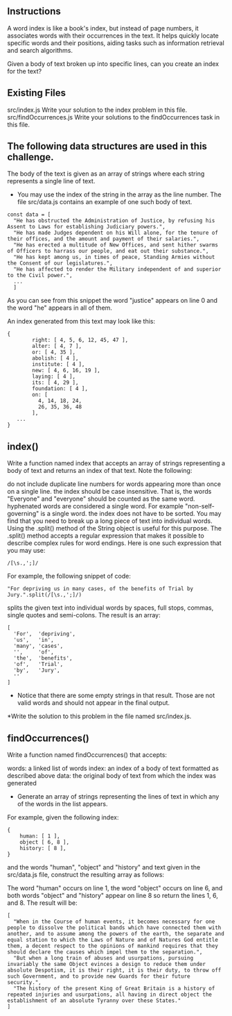 Instructions
------------------------------------------------------------------------------------
A word index is like a book's index, but instead of page numbers, it associates words with their occurrences in the text. It helps quickly locate specific words and their positions, aiding tasks such as information retrieval and search algorithms.

Given a body of text broken up into specific lines, can you create an index for the text?

Existing Files
------------------------------------------------------------------------------------
src/index.js	Write your solution to the index problem in this file.
src/findOccurrences.js	Write your solutions to the findOccurrences task in this file.


The following data structures are used in this challenge.
------------------------------------------------------------------------------------
The body of the text is given as an array of strings where each string represents a single line of text. 
- You may use the index of the string in the array as the line number. 
The file src/data.js contains an example of one such body of text.
```
const data = [
  "He has obstructed the Administration of Justice, by refusing his Assent to Laws for establishing Judiciary powers.",
  "He has made Judges dependent on his Will alone, for the tenure of their offices, and the amount and payment of their salaries.",
  "He has erected a multitude of New Offices, and sent hither swarms of Officers to harrass our people, and eat out their substance.",
  "He has kept among us, in times of peace, Standing Armies without the Consent of our legislatures.",
  "He has affected to render the Military independent of and superior to the Civil power.",
  ...
  ]
```
As you can see from this snippet the word "justice" appears on line 0 and the word "he" appears in all of them.

An index generated from this text may look like this:
```
{
        right: [ 4, 5, 6, 12, 45, 47 ],
        alter: [ 4, 7 ],
        or: [ 4, 35 ],
        abolish: [ 4 ],
        institute: [ 4 ],
        new: [ 4, 6, 16, 19 ],
        laying: [ 4 ],
        its: [ 4, 29 ],
        foundation: [ 4 ],
        on: [
          4, 14, 18, 24,
          26, 35, 36, 48
        ],
   ...
}
```
index()
------------------------------------------------------------------------------------
Write a function named index that accepts an array of strings representing a body of text and returns an index of that text. Note the following:

do not include duplicate line numbers for words appearing more than once on a single line.
the index should be case insensitive. That is, the words "Everyone" and "everyone" should be counted as the same word.
hyphenated words are considered a single word. For example "non-self-governing" is a single word.
the index does not have to be sorted.
You may find that you need to break up a long piece of text into individual words. Using the .split() method of the String object is useful for this purpose. The .split() method accepts a regular expression that makes it possible to describe complex rules for word endings. Here is one such expression that you may use:
```
/[\s.,';]/
```
For example, the following snippet of code:
```
"For depriving us in many cases, of the benefits of Trial by Jury.".split(/[\s.,';]/)
```
splits the given text into individual words by spaces, full stops, commas, single quotes and semi-colons. The result is an array:
```
[
  'For',  'depriving',
  'us',   'in',       
  'many', 'cases',    
  '',     'of',       
  'the',  'benefits', 
  'of',   'Trial',    
  'by',   'Jury',     
  ''
]
```
- Notice that there are some empty strings in that result. Those are not valid words and should not appear in the final output.

*Write the solution to this problem in the file named src/index.js.

findOccurrences()
------------------------------------------------------------------------------------
Write a function named findOccurrences() that accepts:

words: a linked list of words
index: an index of a body of text formatted as described above
data: the original body of text from which the index was generated
- Generate an array of strings representing the lines of text in which any of the words in the list appears.

For example, given the following index:
```
{
    human: [ 1 ],
    object [ 6, 8 ],
    history: [ 8 ],
}
``` 
and the words "human", "object" and "history" and text given in the src/data.js file, construct the resulting array as follows:

The word "human" occurs on line 1, the word "object" occurs on line 6, and both words "object" and "history" appear on line 8 so return the lines 1, 6, and 8. The result will be:
```
[
  "When in the Course of human events, it becomes necessary for one people to dissolve the political bands which have connected them with another, and to assume among the powers of the earth, the separate and equal station to which the Laws of Nature and of Natures God entitle them, a decent respect to the opinions of mankind requires that they should declare the causes which impel them to the separation.",
  "But when a long train of abuses and usurpations, pursuing invariably the same Object evinces a design to reduce them under absolute Despotism, it is their right, it is their duty, to throw off such Government, and to provide new Guards for their future security.",
  "The history of the present King of Great Britain is a history of repeated injuries and usurpations, all having in direct object the establishment of an absolute Tyranny over these States."
]
```